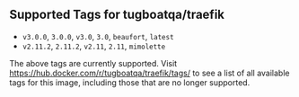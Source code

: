 ## Supported Tags for tugboatqa/traefik

* `v3.0.0`, `3.0.0`, `v3.0`, `3.0`, `beaufort`, `latest`
* `v2.11.2`, `2.11.2`, `v2.11`, `2.11`, `mimolette`

The above tags are currently supported. Visit https://hub.docker.com/r/tugboatqa/traefik/tags/ to see a list of all available tags for this image, including those that are no longer supported.

